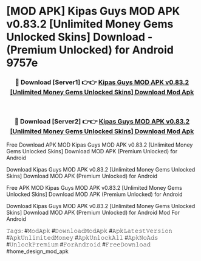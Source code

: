 # [MOD APK] Kipas Guys MOD APK v0.83.2 [Unlimited Money Gems Unlocked Skins] Download - (Premium Unlocked) for Android 9757e



<div align="center">
<h3>🔴 Download [Server1] 👉👉 <a href="https://momento.my/?title=Kipas_Guys_MOD_APK_v0.83.2_[Unlimited_Money_Gems_Unlocked_Skins]_Download">Kipas Guys MOD APK v0.83.2 [Unlimited Money Gems Unlocked Skins] Download Mod Apk</a></h3><br>

<h3>🔴 Download [Server2] 👉👉 <a href="https://momento.my/?title=Kipas_Guys_MOD_APK_v0.83.2_[Unlimited_Money_Gems_Unlocked_Skins]_Download">Kipas Guys MOD APK v0.83.2 [Unlimited Money Gems Unlocked Skins] Download Mod Apk</a></h3>
</div>



Free Download APK MOD Kipas Guys MOD APK v0.83.2 [Unlimited Money Gems Unlocked Skins] Download MOD APK (Premium Unlocked) for Android

Download Kipas Guys MOD APK v0.83.2 [Unlimited Money Gems Unlocked Skins] Download MOD APK (Premium Unlocked) for Android

Free APK MOD Kipas Guys MOD APK v0.83.2 [Unlimited Money Gems Unlocked Skins] Download MOD APK (Premium Unlocked) for Android

Download Kipas Guys MOD APK v0.83.2 [Unlimited Money Gems Unlocked Skins] Download MOD APK (Premium Unlocked) for Android Mod For Android

𝚃𝚊𝚐𝚜: #𝙼𝚘𝚍𝙰𝚙𝚔 #𝙳𝚘𝚠𝚗𝚕𝚘𝚊𝚍𝙼𝚘𝚍𝙰𝚙𝚔 #𝙰𝚙𝚔𝙻𝚊𝚝𝚎𝚜𝚝𝚅𝚎𝚛𝚜𝚒𝚘𝚗 #𝙰𝚙𝚔𝚄𝚗𝚕𝚒𝚖𝚒𝚝𝚎𝚍𝙼𝚘𝚗𝚎𝚢 #𝙰𝚙𝚔𝚄𝚗𝚕𝚘𝚌𝚔𝙰𝚕𝚕 #𝙰𝚙𝚔𝙽𝚘𝙰𝚍𝚜 #𝚄𝚗𝚕𝚘𝚌𝚔𝙿𝚛𝚎𝚖𝚒𝚞𝚖 #𝙵𝚘𝚛𝙰𝚗𝚍𝚛𝚘𝚒𝚍 #𝙵𝚛𝚎𝚎𝙳𝚘𝚠𝚗𝚕𝚘𝚊𝚍 #home_design_mod_apk
